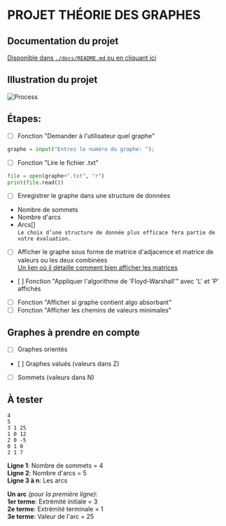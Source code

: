 # PROJET THÉORIE DES GRAPHES

## Documentation du projet
[Disponible dans `./docs/README.md` ou en cliquant ici](/docs/README.md)

## Illustration du projet
![Process](https://user-images.githubusercontent.com/19282069/95011857-15e00100-0634-11eb-9ca7-564b3127709c.png)

## Étapes: 
- [ ] Fonction "Demander à l'utilisateur quel graphe"    
```python
graphe = input("Entrez le numéro du graphe: "); 
```    
- [ ] Fonction "Lire le fichier .txt"    
```python
file = open(graphe+".txt", "r")
print(file.read())
```     
- [ ] Enregistrer le graphe dans une structure de données    
* Nombre de sommets      
* Nombre d'arcs     
* Arcs[]      
`Le choix d’une structure de donnée plus efficace fera partie de votre évaluation.`      
- [ ] Afficher le graphe sous forme de matrice d'adjacence et matrice de valeurs ou les deux combinées     
[Un lien où il détaille comment bien afficher les matrices](http://math.mad.free.fr/depot/numpy/base.html)      
- [ ] Fonction "Appliquer l'algorithme de 'Floyd-Warshall'" avec 'L' et 'P' affichés     
- [ ] Fonction "Afficher si graphe contient algo absorbant"     
- [ ] Fonction "Afficher les chemins de valeurs minimales"   

## Graphes à prendre en compte     
- [ ] Graphes orientés      
- [ ] Graphes valués (valeurs dans Z)    
- [ ] Sommets (valeurs dans N)    


## À tester     
```    
4
5
3 1 25
1 0 12
2 0 -5
0 1 0
2 1 7
```     

**Ligne 1**: Nombre de sommets = 4         
**Ligne 2**: Nombre d'arcs = 5     
**Ligne 3 à n**: Les arcs     

**Un arc** *(pour la première ligne)*:      
**1er terme**: Extrémité initiale = 3     
**2e terme**: Extrémité terminale = 1       
**3e terme**: Valeur de l'arc = 25      
